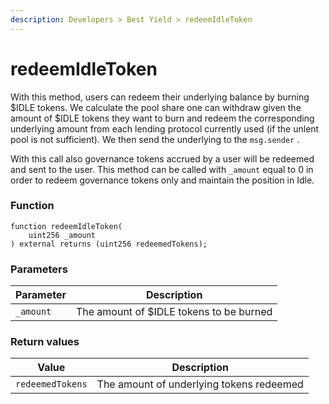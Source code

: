 ```yaml
---
description: Developers > Best Yield > redeemIdleToken
---
```


# redeemIdleToken

With this method, users can redeem their underlying balance by burning $IDLE tokens. We calculate the pool share one can withdraw given the amount of $IDLE tokens they want to burn and redeem the corresponding underlying amount from each lending protocol currently used (if the unlent pool is not sufficient). We then send the underlying to the `msg.sender` .

With this call also governance tokens accrued by a user will be redeemed and sent to the user. This method can be called with `_amount` equal to 0 in order to redeem governance tokens only and maintain the position in Idle.&#x20;

### Function

```solidity
function redeemIdleToken(
    uint256 _amount
) external returns (uint256 redeemedTokens);
```

### **Parameters**

| Parameter | Description                             |
| --------- | --------------------------------------- |
| `_amount` | The amount of $IDLE tokens to be burned |

### **Return values**

| Value            | Description                              |
| ---------------- | ---------------------------------------- |
| `redeemedTokens` | The amount of underlying tokens redeemed |

